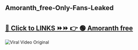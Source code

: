 
 ## Amoranth_free-Only-Fans-Leaked

# <h2><a href="https://clipsfans.com/Amoranth_free&ref=git">🔗 Click to LINKS ⏩⏩ 👉 🟢 Amoranth free </a></h2>

<a href="https://clipsfans.com/Amoranth_free&ref=git" rel="nofollow" data-target="animated-image.originalLink"><img src="https://i.ibb.co.com/xMMVF88/686577567.gif" alt="Viral Video Original" style="max-width: 100%; display: inline-block;" data-target="animated-image.originalImage"></a>
